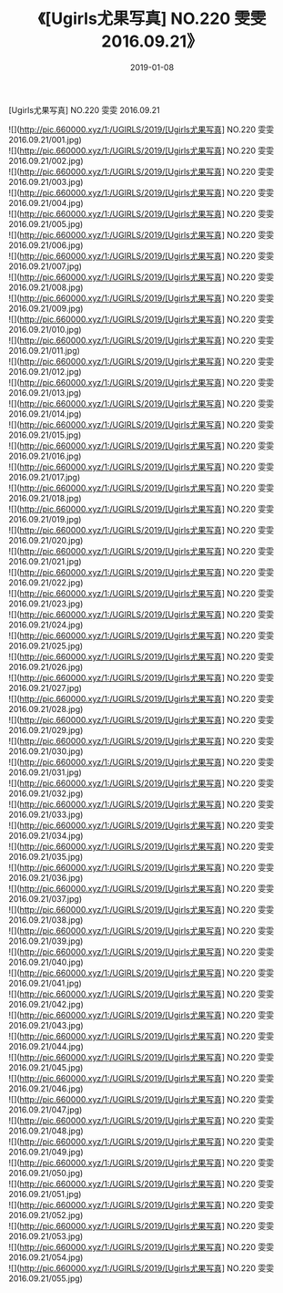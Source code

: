 ﻿---
layout: post
title:  《[Ugirls尤果写真] NO.220 雯雯 2016.09.21》
date:   2019-01-08
img: http://pic.660000.xyz/1:/UGIRLS/2019/[Ugirls尤果写真] NO.220 雯雯 2016.09.21/000.jpg
categories: [美女, 清纯, 唯美]
---

[Ugirls尤果写真] NO.220 雯雯 2016.09.21

 ![](http://pic.660000.xyz/1:/UGIRLS/2019/[Ugirls尤果写真] NO.220 雯雯 2016.09.21/001.jpg) <br>![](http://pic.660000.xyz/1:/UGIRLS/2019/[Ugirls尤果写真] NO.220 雯雯 2016.09.21/002.jpg) <br>![](http://pic.660000.xyz/1:/UGIRLS/2019/[Ugirls尤果写真] NO.220 雯雯 2016.09.21/003.jpg) <br>![](http://pic.660000.xyz/1:/UGIRLS/2019/[Ugirls尤果写真] NO.220 雯雯 2016.09.21/004.jpg) <br>![](http://pic.660000.xyz/1:/UGIRLS/2019/[Ugirls尤果写真] NO.220 雯雯 2016.09.21/005.jpg) <br>![](http://pic.660000.xyz/1:/UGIRLS/2019/[Ugirls尤果写真] NO.220 雯雯 2016.09.21/006.jpg) <br>![](http://pic.660000.xyz/1:/UGIRLS/2019/[Ugirls尤果写真] NO.220 雯雯 2016.09.21/007.jpg) <br>![](http://pic.660000.xyz/1:/UGIRLS/2019/[Ugirls尤果写真] NO.220 雯雯 2016.09.21/008.jpg) <br>![](http://pic.660000.xyz/1:/UGIRLS/2019/[Ugirls尤果写真] NO.220 雯雯 2016.09.21/009.jpg) <br>![](http://pic.660000.xyz/1:/UGIRLS/2019/[Ugirls尤果写真] NO.220 雯雯 2016.09.21/010.jpg) <br>![](http://pic.660000.xyz/1:/UGIRLS/2019/[Ugirls尤果写真] NO.220 雯雯 2016.09.21/011.jpg) <br>![](http://pic.660000.xyz/1:/UGIRLS/2019/[Ugirls尤果写真] NO.220 雯雯 2016.09.21/012.jpg) <br>![](http://pic.660000.xyz/1:/UGIRLS/2019/[Ugirls尤果写真] NO.220 雯雯 2016.09.21/013.jpg) <br>![](http://pic.660000.xyz/1:/UGIRLS/2019/[Ugirls尤果写真] NO.220 雯雯 2016.09.21/014.jpg) <br>![](http://pic.660000.xyz/1:/UGIRLS/2019/[Ugirls尤果写真] NO.220 雯雯 2016.09.21/015.jpg) <br>![](http://pic.660000.xyz/1:/UGIRLS/2019/[Ugirls尤果写真] NO.220 雯雯 2016.09.21/016.jpg) <br>![](http://pic.660000.xyz/1:/UGIRLS/2019/[Ugirls尤果写真] NO.220 雯雯 2016.09.21/017.jpg) <br>![](http://pic.660000.xyz/1:/UGIRLS/2019/[Ugirls尤果写真] NO.220 雯雯 2016.09.21/018.jpg) <br>![](http://pic.660000.xyz/1:/UGIRLS/2019/[Ugirls尤果写真] NO.220 雯雯 2016.09.21/019.jpg) <br>![](http://pic.660000.xyz/1:/UGIRLS/2019/[Ugirls尤果写真] NO.220 雯雯 2016.09.21/020.jpg) <br>![](http://pic.660000.xyz/1:/UGIRLS/2019/[Ugirls尤果写真] NO.220 雯雯 2016.09.21/021.jpg) <br>![](http://pic.660000.xyz/1:/UGIRLS/2019/[Ugirls尤果写真] NO.220 雯雯 2016.09.21/022.jpg) <br>![](http://pic.660000.xyz/1:/UGIRLS/2019/[Ugirls尤果写真] NO.220 雯雯 2016.09.21/023.jpg) <br>![](http://pic.660000.xyz/1:/UGIRLS/2019/[Ugirls尤果写真] NO.220 雯雯 2016.09.21/024.jpg) <br>![](http://pic.660000.xyz/1:/UGIRLS/2019/[Ugirls尤果写真] NO.220 雯雯 2016.09.21/025.jpg) <br>![](http://pic.660000.xyz/1:/UGIRLS/2019/[Ugirls尤果写真] NO.220 雯雯 2016.09.21/026.jpg) <br>![](http://pic.660000.xyz/1:/UGIRLS/2019/[Ugirls尤果写真] NO.220 雯雯 2016.09.21/027.jpg) <br>![](http://pic.660000.xyz/1:/UGIRLS/2019/[Ugirls尤果写真] NO.220 雯雯 2016.09.21/028.jpg) <br>![](http://pic.660000.xyz/1:/UGIRLS/2019/[Ugirls尤果写真] NO.220 雯雯 2016.09.21/029.jpg) <br>![](http://pic.660000.xyz/1:/UGIRLS/2019/[Ugirls尤果写真] NO.220 雯雯 2016.09.21/030.jpg) <br>![](http://pic.660000.xyz/1:/UGIRLS/2019/[Ugirls尤果写真] NO.220 雯雯 2016.09.21/031.jpg) <br>![](http://pic.660000.xyz/1:/UGIRLS/2019/[Ugirls尤果写真] NO.220 雯雯 2016.09.21/032.jpg) <br>![](http://pic.660000.xyz/1:/UGIRLS/2019/[Ugirls尤果写真] NO.220 雯雯 2016.09.21/033.jpg) <br>![](http://pic.660000.xyz/1:/UGIRLS/2019/[Ugirls尤果写真] NO.220 雯雯 2016.09.21/034.jpg) <br>![](http://pic.660000.xyz/1:/UGIRLS/2019/[Ugirls尤果写真] NO.220 雯雯 2016.09.21/035.jpg) <br>![](http://pic.660000.xyz/1:/UGIRLS/2019/[Ugirls尤果写真] NO.220 雯雯 2016.09.21/036.jpg) <br>![](http://pic.660000.xyz/1:/UGIRLS/2019/[Ugirls尤果写真] NO.220 雯雯 2016.09.21/037.jpg) <br>![](http://pic.660000.xyz/1:/UGIRLS/2019/[Ugirls尤果写真] NO.220 雯雯 2016.09.21/038.jpg) <br>![](http://pic.660000.xyz/1:/UGIRLS/2019/[Ugirls尤果写真] NO.220 雯雯 2016.09.21/039.jpg) <br>![](http://pic.660000.xyz/1:/UGIRLS/2019/[Ugirls尤果写真] NO.220 雯雯 2016.09.21/040.jpg) <br>![](http://pic.660000.xyz/1:/UGIRLS/2019/[Ugirls尤果写真] NO.220 雯雯 2016.09.21/041.jpg) <br>![](http://pic.660000.xyz/1:/UGIRLS/2019/[Ugirls尤果写真] NO.220 雯雯 2016.09.21/042.jpg) <br>![](http://pic.660000.xyz/1:/UGIRLS/2019/[Ugirls尤果写真] NO.220 雯雯 2016.09.21/043.jpg) <br>![](http://pic.660000.xyz/1:/UGIRLS/2019/[Ugirls尤果写真] NO.220 雯雯 2016.09.21/044.jpg) <br>![](http://pic.660000.xyz/1:/UGIRLS/2019/[Ugirls尤果写真] NO.220 雯雯 2016.09.21/045.jpg) <br>![](http://pic.660000.xyz/1:/UGIRLS/2019/[Ugirls尤果写真] NO.220 雯雯 2016.09.21/046.jpg) <br>![](http://pic.660000.xyz/1:/UGIRLS/2019/[Ugirls尤果写真] NO.220 雯雯 2016.09.21/047.jpg) <br>![](http://pic.660000.xyz/1:/UGIRLS/2019/[Ugirls尤果写真] NO.220 雯雯 2016.09.21/048.jpg) <br>![](http://pic.660000.xyz/1:/UGIRLS/2019/[Ugirls尤果写真] NO.220 雯雯 2016.09.21/049.jpg) <br>![](http://pic.660000.xyz/1:/UGIRLS/2019/[Ugirls尤果写真] NO.220 雯雯 2016.09.21/050.jpg) <br>![](http://pic.660000.xyz/1:/UGIRLS/2019/[Ugirls尤果写真] NO.220 雯雯 2016.09.21/051.jpg) <br>![](http://pic.660000.xyz/1:/UGIRLS/2019/[Ugirls尤果写真] NO.220 雯雯 2016.09.21/052.jpg) <br>![](http://pic.660000.xyz/1:/UGIRLS/2019/[Ugirls尤果写真] NO.220 雯雯 2016.09.21/053.jpg) <br>![](http://pic.660000.xyz/1:/UGIRLS/2019/[Ugirls尤果写真] NO.220 雯雯 2016.09.21/054.jpg) <br>![](http://pic.660000.xyz/1:/UGIRLS/2019/[Ugirls尤果写真] NO.220 雯雯 2016.09.21/055.jpg) <br>
